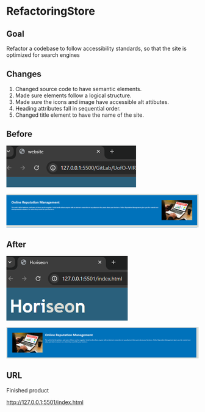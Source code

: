 # RefactoringStore

## Goal

Refactor a codebase to follow accessibility standards, so that the site is optimized for search engines

## Changes

1. Changed source code to have semantic elements.
2. Made sure elements follow a logical structure.
3. Made sure the icons and image have accessible alt attibutes.
4. Heading attributes fall in sequential order.
5. Changed title element to have the name of the site.

## Before

![Before Picture 1](/assets/images/Screenshot%202024-02-08%20000627.png)

![Before Picture 2](/assets/images/Screenshot%202024-02-08%20000659.png)

## After

![After Picture 1](/assets/images/Screenshot%202024-02-08%20000943.png)

![After Picture 2](/assets/images/Screenshot%202024-02-08%20001017.png)


## URL

Finished product

http://127.0.0.1:5501/index.html